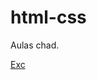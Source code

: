 # html-css
 
Aulas chad.



<a href="https://valvanogabryel.github.io/html-css/Exercícios/projeto-iframe1/index.html">Exc</a>